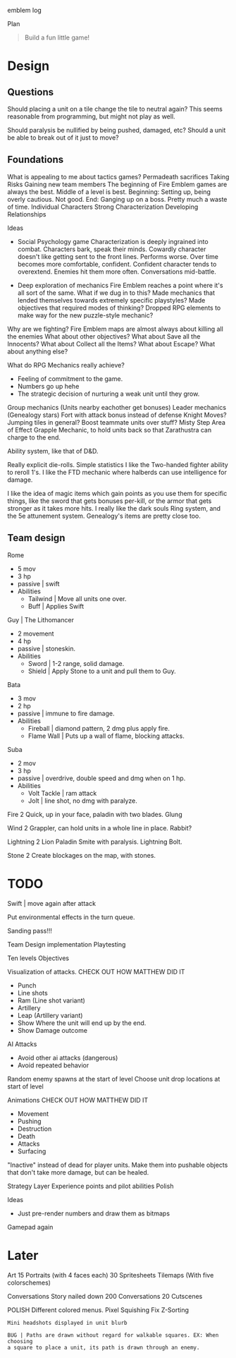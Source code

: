 
emblem
log

Plan
> Build a fun little game!

# Design
## Questions
Should placing a unit on a tile change the tile to neutral again? This seems
reasonable from programming, but might not play as well.

Should paralysis be nullified by being pushed, damaged, etc? Should a unit be
able to break out of it just to move?

## Foundations
What is appealing to me about tactics games?
    Permadeath sacrifices
    Taking Risks
    Gaining new team members
    The beginning of Fire Emblem games are always the best.
    Middle of a level is best.
        Beginning: Setting up, being overly cautious. Not good.
        End: Ganging up on a boss. Pretty much a waste of time.
    Individual Characters
        Strong Characterization
        Developing Relationships
 
Ideas
* Social Psychology game
    Characterization is deeply ingrained into combat.
        Characters bark, speak their minds.
            Cowardly character doesn't like getting sent to the front lines.
                Performs worse.
                Over time becomes more comfortable, confident.
            Confident character tends to overextend.
                Enemies hit them more often.
        Conversations mid-battle.

* Deep exploration of mechanics
    Fire Emblem reaches a point where it's all sort of the same.
    What if we dug in to this?
        Made mechanics that lended themselves towards extremely specific playstyles?
        Made objectives that required modes of thinking?
        Dropped RPG elements to make way for the new puzzle-style mechanic?

Why are we fighting?
Fire Emblem maps are almost always about killing all the enemies
What about other objectives?
What about Save all the Innocents?
What about Collect all the Items?
What about Escape?
What about anything else?

What do RPG Mechanics really achieve?
* Feeling of commitment to the game.
* Numbers go up hehe
* The strategic decision of nurturing a weak unit until they grow.

Group mechanics (Units nearby eachother get bonuses)
Leader mechanics (Genealogy stars)
Fort with attack bonus instead of defense
Knight Moves?
Jumping tiles in general?
Boost teammate units over stuff?
Misty Step
Area of Effect
Grapple Mechanic, to hold units back so that Zarathustra can charge to the end.

Ability system, like that of D&D.

Really explicit die-rolls.
Simple statistics
I like the Two-handed fighter ability to reroll 1's.
I like the FTD mechanic where halberds can use intelligence for damage.

I like the idea of magic items which gain points as you use them for specific
things, like the sword that gets bonuses per-kill, or the armor that gets
stronger as it takes more hits.
I really like the dark souls Ring system, and the 5e attunement system.
Genealogy's items are pretty close too.

## Team design
Rome
* 5 mov
* 3 hp
* passive | swift
* Abilities
  * Tailwind | Move all units one over.
  * Buff | Applies Swift


Guy | The Lithomancer
* 2 movement
* 4 hp
* passive | stoneskin.
* Abilities
  * Sword | 1-2 range, solid damage.
  * Shield | Apply Stone to a unit and pull them to Guy.

Bata
* 3 mov
* 2 hp
* passive | immune to fire damage.
* Abilities
  * Fireball | diamond pattern, 2 dmg plus apply fire.
  * Flame Wall | Puts up a wall of flame, blocking attacks.

Suba
* 2 mov
* 3 hp
* passive | overdrive, double speed and dmg when on 1 hp.
* Abilities
  * Volt Tackle | ram attack
  * Jolt | line shot, no dmg with paralyze.

Fire 2
Quick, up in your face, paladin with two blades.
Glung

Wind 2
Grappler, can hold units in a whole line in place.
Rabbit?

Lightning 2
Lion
Paladin
Smite with paralysis.
Lightning Bolt.

Stone 2
Create blockages on the map, with stones.

# TODO
Swift | move again after attack

Put environmental effects in the turn queue.

Sanding pass!!!

Team Design implementation
Playtesting

Ten levels
Objectives


Visualization of attacks.
CHECK OUT HOW MATTHEW DID IT
* Punch
* Line shots
* Ram (Line shot variant)
* Artillery
* Leap (Artillery variant)
* Show Where the unit will end up by the end.
* Show Damage outcome


AI Attacks
* Avoid other ai attacks (dangerous)
* Avoid repeated behavior

Random enemy spawns at the start of level
Choose unit drop locations at start of level


Animations
CHECK OUT HOW MATTHEW DID IT
* Movement
* Pushing
* Destruction
* Death
* Attacks
* Surfacing

"Inactive" instead of dead for player units. Make them into pushable objects
that don't take more damage, but can be healed.

Strategy Layer
Experience points and pilot abilities
Polish

Ideas
* Just pre-render numbers and draw them as bitmaps

Gamepad again

# Later
Art
15 Portraits (with 4 faces each) 
30 Spritesheets
Tilemaps (With five colorschemes) 

Conversations
    Story nailed down
    200 Conversations
    20 Cutscenes

POLISH
    Different colored menus.
    Pixel Squishing Fix
    Z-Sorting

    Mini headshots displayed in unit blurb 

    BUG | Paths are drawn without regard for walkable squares. EX: When choosing
    a square to place a unit, its path is drawn through an enemy.

